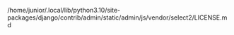 /home/junior/.local/lib/python3.10/site-packages/django/contrib/admin/static/admin/js/vendor/select2/LICENSE.md